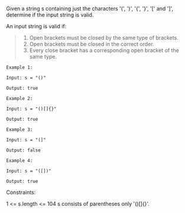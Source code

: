 Given a string s containing just the characters '(', ')', '{', '}', '[' and ']', determine if the input string is valid.

An input string is valid if:

> 1. Open brackets must be closed by the same type of brackets.
> 1. Open brackets must be closed in the correct order.
> 1. Every close bracket has a corresponding open bracket of the same type.
 
```
Example 1:

Input: s = "()"

Output: true

Example 2:

Input: s = "()[]{}"

Output: true

Example 3:

Input: s = "(]"

Output: false

Example 4:

Input: s = "([])"

Output: true
```
 

Constraints:

1 <= s.length <= 104
s consists of parentheses only '()[]{}'.